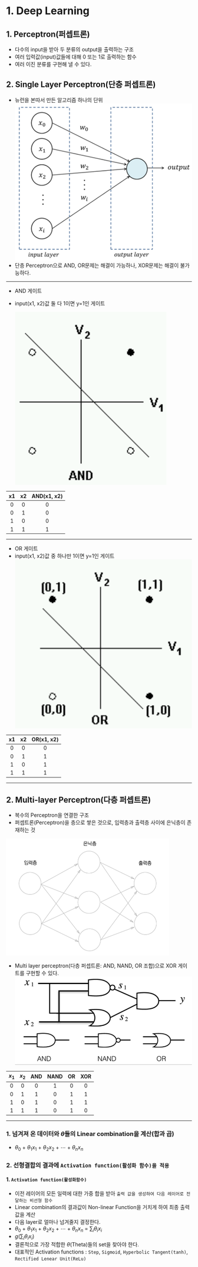 # 1. Deep Learning
## 1. Perceptron(퍼셉트론)
- 다수의 input을 받아 두 분류의 output을 출력하는 구조
- 여러 입력값(input)값들에 대해 0 또는 1로 출력하는 함수
- 여러 이진 분류를 구현해 낼 수 있다.

## 2. Single Layer Perceptron(단층 퍼셉트론)
- 뉴런을 본따서 만든 알고리즘 하나의 단위
![alt text](./Single_layer_perceptron.png)
- 단층 Perceptron으로 AND, OR문제는 해결이 가능하나, XOR문제는 해결이 불가능하다.
---
- AND 게이트
- input(x1, x2)값 둘 다 1이면 y=1인 게이트

   ![alt text](./AND.png)

|x1|x2|AND(x1, x2)|
|:------:|:------:|:------:|
|0|0|0|
|0|1|0|
|1|0|0|
|1|1|1|
---
- OR 게이트
- input(x1, x2)값 중 하나만 1이면 y=1인 게이트
![alt text](./OR.png)

|x1|x2|OR(x1, x2)|
|:------:|:------:|:------:|
|0|0|0|
|0|1|1|
|1|0|1|
|1|1|1|
---

## 2. Multi-layer Perceptron(다층 퍼셉트론)
- 복수의 Perceptron을 연결한 구조
- 퍼셉트론(Perceptron)을 층으로 쌓은 것으로, 입력층과 출력층 사이에 은닉층이 존재하는 것

![alt text](./Multi_layer_perceptron_.png)

- Multi layer perceptron(다층 퍼셉트론: AND, NAND, OR 조합)으로 XOR 게이트를 구현할 수 있다.
![alt text](./Multi_layer_perceptron.png)
  
|$x_1$|$x_2$|AND|NAND|OR|XOR|
|:------:|:------:|:------:|:------:|:------:|:------:|
|0|0|0|1|0|0|
|0|1|1|0|1|1|
|1|0|1|0|1|1|
|1|1|1|0|1|0|
---

### 1. 넘겨져 온 데이터와 $\theta$들의 Linear combination을 계산(합과 곱)
- $\theta_0$ + $\theta_1x_1$ + $\theta_2x_2$ + $\cdots$ + $\theta_nx_n$

### 2. 선형결합의 결과에 `Activation function(활성화 함수)을 적용`
#### 1. `Activation function(활성화함수)`
- 이전 레이어의 모든 일력에 대한 가중 합을 받아 `출력 값을 생성하여 다음 레이어로 전달하는 비선형 함수`
- Linear combination의 결과값이 Non-linear Function을 거치게 하여 최종 출력값을 계산
- 다음 layer로 얼마나 넘겨줄지 결정한다.
- $\theta_0$ + $\theta_1x_1$ + $\theta_2x_2$ + $\cdots$ + $\theta_nx_n$ = $\displaystyle\sum_{i}\theta_ix_i$
- $g(\displaystyle\sum_{i}\theta_ix_i)$
- 결론적으로 가장 적합한 $\theta$(Theta)들의 set을 찾아야 한다.
- 대표적인 Activation functions : `Step`, `Sigmoid`, `Hyperbolic Tangent(tanh)`, `Rectified Lenear Unit(ReLu)`

